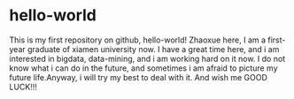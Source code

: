 # hello-world
This is my first repository on github, hello-world!
Zhaoxue here, I am a first-year graduate of xiamen university now.
I have a great time here, and i am interested in bigdata, data-mining, and i am working hard on it now.
I do not know what i can do in the future, and sometimes i am afraid to picture my future life.Anyway, i will try my best to deal with it. And wish me GOOD LUCK!!!
